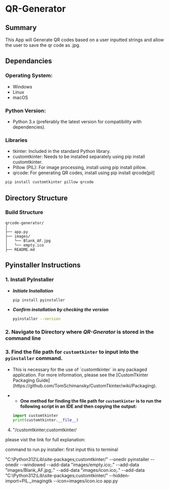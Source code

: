 # QR-Generator
## Summary
This App will Generate QR codes based on a user inputted strings and allow the user to save the qr code as .jpg.

## Dependancies
### Operating System:
* Windows
* Linux
* macOS

### Python Version:
* Python 3.x (preferably the latest version for compatibility with dependencies).

### Libraries
* tkinter: Included in the standard Python library.
* customtkinter: Needs to be installed separately using pip install customtkinter.
* Pillow (PIL): For image processing, install using pip install pillow.
* qrcode: For generating QR codes, install using pip install qrcode[pil]

```sh
pip install customtkinter pillow qrcode
```

## Directory Structure
### Build Structure
```
qrcode-generator/
│
├── app.py
├── images/
│   └── Blank_AF.jpg
│   └── empty.ico
├── README.md
```


## Pyinstaller Instructions

### 1. Install PyInstaller
   * ***Initiate Installation***
     ```bash
     pip install pyinstaller
     ```
   * ***Confirm installation by checking the version***
     ```sh
     pyinstaller --version
     ```
### 2. Navigate to Directory where ***QR-Gnerator*** is stored in the command line
### 3. Find the file path for `customtkinter` to input into the `pyinstaller` command. 
  * <p>This is necessary for the use of `customtkinter` in any packaged application. For more information, please see the [CustomTkinter Packaging Guide](https://github.com/TomSchimansky/CustomTkinter/wiki/Packaging).</p>
  * * **One method for finding the file path for `customtkinter` is to run the following script in an IDE and then copying the output:**
    ```Python
    import customtkinter
    print(customtkinter.__file__)
    ```
    
4. "<CustomTkinter Location>/customtkinter;customtkinter/


please vist the link for full explanation: 

command to run py installer:
first input this to terminal 

"C:\Python312\Lib\site-packages;customtkinter/"
--onedir
pyinstaller --onedir --windowed --add-data "images/empty.ico;." --add-data "images/Blank_AF.jpg;." --add-data "images/icon.ico;." --add-data "C:\Python312\Lib\site-packages;customtkinter/"  --hidden-import=PIL._imagingtk --icon=images/icon.ico app.py

